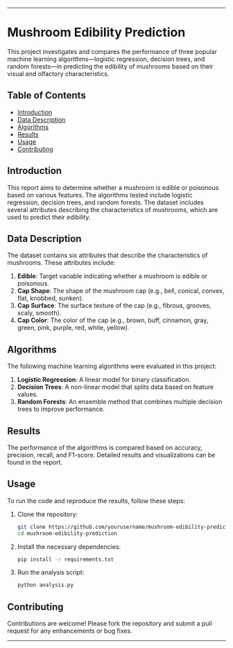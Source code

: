 
---

# Mushroom Edibility Prediction

This project investigates and compares the performance of three popular machine learning algorithms—logistic regression, decision trees, and random forests—in predicting the edibility of mushrooms based on their visual and olfactory characteristics.

## Table of Contents

- [Introduction](#introduction)
- [Data Description](#data-description)
- [Algorithms](#algorithms)
- [Results](#results)
- [Usage](#usage)
- [Contributing](#contributing)


## Introduction

This report aims to determine whether a mushroom is edible or poisonous based on various features. The algorithms tested include logistic regression, decision trees, and random forests. The dataset includes several attributes describing the characteristics of mushrooms, which are used to predict their edibility.

## Data Description

The dataset contains six attributes that describe the characteristics of mushrooms. These attributes include:

1. **Edible**: Target variable indicating whether a mushroom is edible or poisonous.
2. **Cap Shape**: The shape of the mushroom cap (e.g., bell, conical, convex, flat, knobbed, sunken).
3. **Cap Surface**: The surface texture of the cap (e.g., fibrous, grooves, scaly, smooth).
4. **Cap Color**: The color of the cap (e.g., brown, buff, cinnamon, gray, green, pink, purple, red, white, yellow).

## Algorithms

The following machine learning algorithms were evaluated in this project:

1. **Logistic Regression**: A linear model for binary classification.
2. **Decision Trees**: A non-linear model that splits data based on feature values.
3. **Random Forests**: An ensemble method that combines multiple decision trees to improve performance.

## Results

The performance of the algorithms is compared based on accuracy, precision, recall, and F1-score. Detailed results and visualizations can be found in the report.

## Usage

To run the code and reproduce the results, follow these steps:

1. Clone the repository:
    ```bash
    git clone https://github.com/yourusername/mushroom-edibility-prediction.git
    cd mushroom-edibility-prediction
    ```

2. Install the necessary dependencies:
    ```bash
    pip install -r requirements.txt
    ```

3. Run the analysis script:
    ```bash
    python analysis.py
    ```

## Contributing

Contributions are welcome! Please fork the repository and submit a pull request for any enhancements or bug fixes.


---
